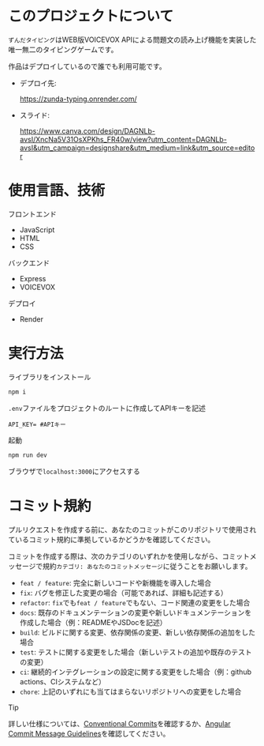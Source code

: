 # このプロジェクトについて

`ずんだタイピング`はWEB版VOICEVOX APIによる問題文の読み上げ機能を実装した
唯一無二のタイピングゲームです。

作品はデプロイしているので誰でも利用可能です。

- デプロイ先:

  https://zunda-typing.onrender.com/

- スライド:

  https://www.canva.com/design/DAGNLb-avsI/XncNa5V31OsXPKhs_FR40w/view?utm_content=DAGNLb-avsI&utm_campaign=designshare&utm_medium=link&utm_source=editor

# 使用言語、技術

フロントエンド

- JavaScript
- HTML
- CSS

バックエンド

- Express
- VOICEVOX

デプロイ

- Render

# 実行方法

ライブラリをインストール

```sh
npm i
```

`.env`ファイルをプロジェクトのルートに作成してAPIキーを記述

```env
API_KEY= #APIキー
```

起動

```sh
npm run dev
```

ブラウザで`localhost:3000`にアクセスする

# コミット規約

プルリクエストを作成する前に、あなたのコミットがこのリポジトリで使用されているコミット規約に準拠しているかどうかを確認してください。

コミットを作成する際は、次のカテゴリのいずれかを使用しながら、コミットメッセージで規約`カテゴリ: あなたのコミットメッセージ`に従うことをお願いします。

- `feat / feature`: 完全に新しいコードや新機能を導入した場合
- `fix`: バグを修正した変更の場合（可能であれば、詳細も記述する）
- `refactor`: `fix`でも`feat / feature`でもない、コード関連の変更をした場合
- `docs`: 既存のドキュメンテーションの変更や新しいドキュメンテーションを作成した場合（例：READMEやJSDocを記述）
- `build`: ビルドに関する変更、依存関係の変更、新しい依存関係の追加をした場合
- `test`: テストに関する変更をした場合（新しいテストの追加や既存のテストの変更）
- `ci`: 継続的インテグレーションの設定に関する変更をした場合（例：github actions、CIシステムなど）
- `chore`: 上記のいずれにも当てはまらないリポジトリへの変更をした場合

> [!TIP]
>
> 詳しい仕様については、[Conventional Commits](https://www.conventionalcommits.org)を確認するか、[Angular Commit Message Guidelines](https://github.com/angular/angular/blob/22b96b9/CONTRIBUTING.md#-commit-message-guidelines)を確認してください。
